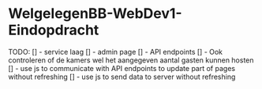 # WelgelegenBB-WebDev1-Eindopdracht
 
TODO:
[] - service laag
[] - admin page
[] - API endpoints
[] - Ook controleren of de kamers wel het aangegeven aantal gasten kunnen hosten
[] - use js to communicate with API endpoints to update part of pages without refreshing
[] - use js to send data to server without refreshing